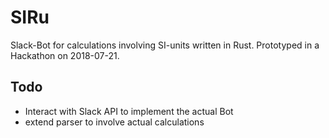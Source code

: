 # SIRu
Slack-Bot for calculations involving SI-units written in Rust. Prototyped in a Hackathon on 2018-07-21.

## Todo
* Interact with Slack API to implement the actual Bot
* extend parser to involve actual calculations

